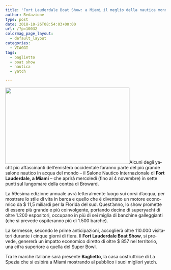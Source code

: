 ```yaml
---
title: 'Fort Lauderdale Boat Show: a Miami il meglio della nautica mondiale'
author: Redazione
type: post
date: 2018-10-26T08:54:03+00:00
url: /?p=10032
colormag_page_layout:
  - default_layout
categories:
  - VIAGGI
tags:
  - baglietto
  - boat show
  - nautica
  - yatch

---
```

<p id="tw-target-text" class="tw-data-text tw-ta tw-text-small" dir="ltr" data-placeholder="Traduzione">
  <span lang="it"><img decoding="async" loading="lazy" class="alignleft wp-image-10034 " src="https://progressonline.it/wp-content/uploads/2018/10/Boatshow_right-11-650x400.jpg" alt="" width="390" height="240" />Alcuni degli yacht più affascinanti dell&#8217;emisfero occidentale faranno parte del più grande salone nautico in acqua del mondo &#8211; il Salone Nautico Internazionale di <strong>Fort Lauderdale, a Miami</strong> &#8211; che aprirà mercoledì (fino al 4 novembre) in sette punti sul lungomare della contea di Broward. </span>
</p>

<p class="tw-data-text tw-ta tw-text-small" dir="ltr" data-placeholder="Traduzione">
  <span lang="it">La 59esima edizione annuale avrà letteralmente luogo sui corsi d&#8217;acqua, per mostrare lo stile di vita in barca e quello che è diventato un motore economico da $ 11,5 miliardi per la Florida del sud. Quest&#8217;anno, lo show promette di essere più grande e più coinvolgente, portando decine di superyacht di oltre 1.200 espositori, occupano in più di sei miglia di banchine galleggianti (che si prevede ospiteranno più di 1.500 barche). </span>
</p>

<p class="tw-data-text tw-ta tw-text-small" dir="ltr" data-placeholder="Traduzione">
  <span lang="it">La kermesse, secondo le prime anticipazioni, accoglierà oltre 110.000 visitatori durante i cinque giorni di fiera. Il <strong>Fort Lauderdale Boat Show</strong>, si prevede, genererà un impatto economico diretto di oltre $ 857 nel territorio, una cifra superiore a quella del Super Bowl.</span>
</p>

<p dir="ltr" data-placeholder="Traduzione">
  Tra le marche italiane sarà presente <strong>Baglietto</strong>, la casa costruttrice di La Spezia che si esibirà a Miami mostrando al pubblico i suoi migliori yatch.
</p>